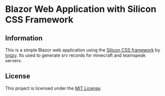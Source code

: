 # Blazor Web Application with Silicon CSS Framework

## Information

This is a simple Blazor web application using the [Silicon CSS framework](https://silicon-css.com/) by [tygzy](https://github.com/tygzy/). Its used to generate srv records for minecraft and teamspeak servers.

## License

This project is licensed under the [MIT License](LICENSE).
